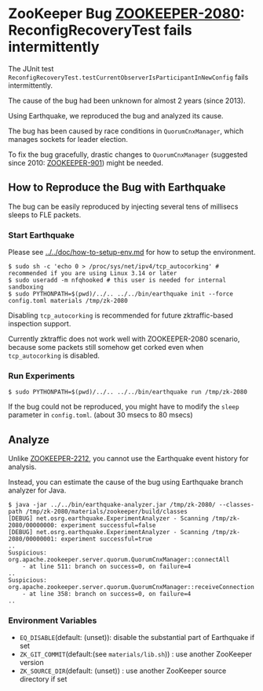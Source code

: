 # ZooKeeper Bug [ZOOKEEPER-2080](https://issues.apache.org/jira/browse/ZOOKEEPER-2080): ReconfigRecoveryTest fails intermittently

The JUnit test `ReconfigRecoveryTest.testCurrentObserverIsParticipantInNewConfig` fails intermittently.

The cause of the bug had been unknown for almost 2 years (since 2013).

Using Earthquake, we reproduced the bug and analyzed its cause.

The bug has been caused by race conditions in `QuorumCnxManager`, which manages sockets for leader election.

To fix the bug gracefully, drastic changes to `QuorumCnxManager` (suggested since 2010: [ZOOKEEPER-901](https://issues.apache.org/jira/browse/ZOOKEEPER-901)) might be needed. 

## How to Reproduce the Bug with Earthquake

The bug can be easily reproduced by injecting several tens of millisecs sleeps to FLE packets.

### Start Earthquake
Please see [../../doc/how-to-setup-env.md](../../doc/how-to-setup-env.md) for how to setup the environment.


	$ sudo sh -c 'echo 0 > /proc/sys/net/ipv4/tcp_autocorking' # recommended if you are using Linux 3.14 or later
	$ sudo useradd -m nfqhooked # this user is needed for internal sandboxing
	$ sudo PYTHONPATH=$(pwd)/../.. ../../bin/earthquake init --force config.toml materials /tmp/zk-2080

Disabling `tcp_autocorking` is recommended for future zktraffic-based inspection support.

Currently zktraffic does not work well with ZOOKEEPER-2080 scenario, because some packets still somehow get corked even when `tcp_autocorking` is disabled.

### Run Experiments

	$ sudo PYTHONPATH=$(pwd)/../.. ../../bin/earthquake run /tmp/zk-2080

If the bug could not be reproduced, you might have to modify the `sleep` parameter in `config.toml`. (about 30 msecs to 80 msecs)

## Analyze
Unlike [ZOOKEEPER-2212](../zk-found-2212.ryu/README.md), you cannot use the Earthquake event history for analysis.

Instead, you can estimate the cause of the bug using Earthquake branch analyzer for Java.

	
	$ java -jar ../../bin/earthquake-analyzer.jar /tmp/zk-2080/ --classes-path /tmp/zk-2080/materials/zookeeper/build/classes
	[DEBUG] net.osrg.earthquake.ExperimentAnalyzer - Scanning /tmp/zk-2080/00000000: experiment successful=false
	[DEBUG] net.osrg.earthquake.ExperimentAnalyzer - Scanning /tmp/zk-2080/00000001: experiment successful=true
	..
	Suspicious: org.apache.zookeeper.server.quorum.QuorumCnxManager::connectAll
		- at line 511: branch on success=0, on failure=4
	..
	Suspicious: org.apache.zookeeper.server.quorum.QuorumCnxManager::receiveConnection
		- at line 358: branch on success=0, on failure=4
	..
	

### Environment Variables

* `EQ_DISABLE`(default: (unset)): disable the substantial part of Earthquake if set
* `ZK_GIT_COMMIT`(default:(see `materials/lib.sh`)) : use another ZooKeeper version
* `ZK_SOURCE_DIR`(default: (unset)) : use another ZooKeeper source directory if set
